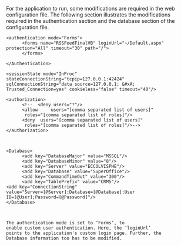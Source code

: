 <properties date="2016-05-11"
SortOrder="16"
/>

For the application to run, some modifications are required in the web configuration file. The following section illustrates the modifications required in the authentication section and the database section of the configuration file.

 

```
<authentication mode="Forms">
      <forms name="RSSFeedFinalVB" loginUrl="~/Default.aspx"
protection="All" timeout="30" path="/">
      </forms>
 
</Authentication>
 
<sessionState mode="InProc"
stateConnectionString="tcpip=127.0.0.1:42424"
sqlConnectionString="data source=127.0.0.1; &#xA; 
Trusted_Connection=yes" cookieless="false" timeout="40"/>
 
<authorization>
      <!--  <deny users="?"/>
      <allow     users="[comma separated list of users]"
       roles="[comma separated list of roles]"/>
      <deny  users="[comma separated list of users]"
       roles="[comma separated list of roles]"/>-->
</authorization> 
 
 
 
<Database>
      <add key="DatabaseMajor" value="MSSQL"/>
      <add key="DatabaseMinor" value="8"/>
      <add key="Server" value="ECCOLVISPHE"/>
      <add key="Database" value="SuperOffice"/>
      <add key="CommandTimeOut" value="300"/>
      <add key="TablePrefix" value="CRM5"/>
<add key="ConnectionString"
value="Server=[@Server];Database=[@Database];User
ID=[@User];Password=[@Password]"/>
</Database>

 

The authentication mode is set to ‘Forms’, to
enable custom user authentication. Here, the ‘loginUrl’
points to the application's custom login page. Further, the
Database information too has to be modified.
```
